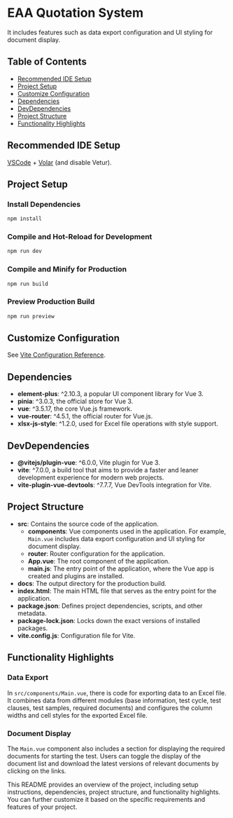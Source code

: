 # EAA Quotation System

It includes features such as data export configuration and UI styling for document display.

## Table of Contents
- [Recommended IDE Setup](#recommended-ide-setup)
- [Project Setup](#project-setup)
- [Customize Configuration](#customize-configuration)
- [Dependencies](#dependencies)
- [DevDependencies](#devdependencies)
- [Project Structure](#project-structure)
- [Functionality Highlights](#functionality-highlights)

## Recommended IDE Setup
[VSCode](https://code.visualstudio.com/) + [Volar](https://marketplace.visualstudio.com/items?itemName=Vue.volar) (and disable Vetur).

## Project Setup
### Install Dependencies
```sh
npm install
```

### Compile and Hot-Reload for Development
```sh
npm run dev
```

### Compile and Minify for Production
```sh
npm run build
```

### Preview Production Build
```sh
npm run preview
```

## Customize Configuration
See [Vite Configuration Reference](https://vite.dev/config/).

## Dependencies
- **element-plus**: ^2.10.3, a popular UI component library for Vue 3.
- **pinia**: ^3.0.3, the official store for Vue 3.
- **vue**: ^3.5.17, the core Vue.js framework.
- **vue-router**: ^4.5.1, the official router for Vue.js.
- **xlsx-js-style**: ^1.2.0, used for Excel file operations with style support.

## DevDependencies
- **@vitejs/plugin-vue**: ^6.0.0, Vite plugin for Vue 3.
- **vite**: ^7.0.0, a build tool that aims to provide a faster and leaner development experience for modern web projects.
- **vite-plugin-vue-devtools**: ^7.7.7, Vue DevTools integration for Vite.

## Project Structure
- **src**: Contains the source code of the application.
  - **components**: Vue components used in the application. For example, `Main.vue` includes data export configuration and UI styling for document display.
  - **router**: Router configuration for the application.
  - **App.vue**: The root component of the application.
  - **main.js**: The entry point of the application, where the Vue app is created and plugins are installed.
- **docs**: The output directory for the production build.
- **index.html**: The main HTML file that serves as the entry point for the application.
- **package.json**: Defines project dependencies, scripts, and other metadata.
- **package-lock.json**: Locks down the exact versions of installed packages.
- **vite.config.js**: Configuration file for Vite.

## Functionality Highlights
### Data Export
In `src/components/Main.vue`, there is code for exporting data to an Excel file. It combines data from different modules (base information, test cycle, test clauses, test samples, required documents) and configures the column widths and cell styles for the exported Excel file.

### Document Display
The `Main.vue` component also includes a section for displaying the required documents for starting the test. Users can toggle the display of the document list and download the latest versions of relevant documents by clicking on the links.

This README provides an overview of the project, including setup instructions, dependencies, project structure, and functionality highlights. You can further customize it based on the specific requirements and features of your project.
